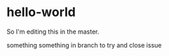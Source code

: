 hello-world
===========

So I'm editing this in the master.

something something in branch to try and close issue
